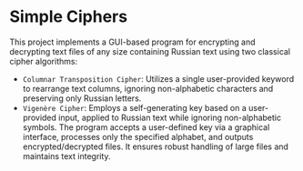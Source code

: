 # Simple Ciphers

This project implements a GUI-based program for encrypting and decrypting text files of any size containing Russian text using two classical cipher algorithms:
- `Columnar Transposition Cipher`: Utilizes a single user-provided keyword to rearrange text columns, ignoring non-alphabetic characters and preserving only Russian letters.
- `Vigenère Cipher`: Employs a self-generating key based on a user-provided input, applied to Russian text while ignoring non-alphabetic symbols. The program accepts a user-defined key via a graphical interface, processes only the specified alphabet, and outputs encrypted/decrypted files. It ensures robust handling of large files and maintains text integrity.
